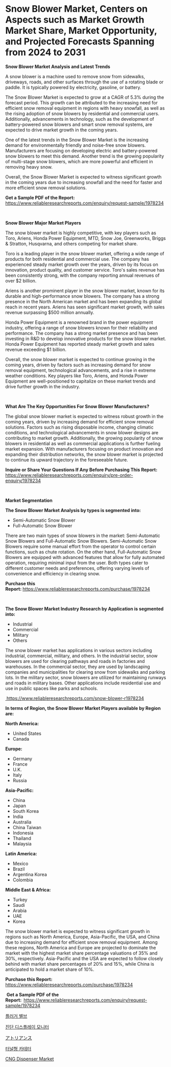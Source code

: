 <p><h1>Snow Blower Market, Centers on Aspects such as Market Growth Market Share, Market Opportunity, and Projected Forecasts Spanning from 2024 to 2031</h1></p><p><strong>Snow Blower Market Analysis and Latest Trends</strong></p>
<p><p>A snow blower is a machine used to remove snow from sidewalks, driveways, roads, and other surfaces through the use of a rotating blade or paddle. It is typically powered by electricity, gasoline, or battery.</p><p>The Snow Blower Market is expected to grow at a CAGR of 5.3% during the forecast period. This growth can be attributed to the increasing need for efficient snow removal equipment in regions with heavy snowfall, as well as the rising adoption of snow blowers by residential and commercial users. Additionally, advancements in technology, such as the development of battery-powered snow blowers and smart snow removal systems, are expected to drive market growth in the coming years.</p><p>One of the latest trends in the Snow Blower Market is the increasing demand for environmentally friendly and noise-free snow blowers. Manufacturers are focusing on developing electric and battery-powered snow blowers to meet this demand. Another trend is the growing popularity of multi-stage snow blowers, which are more powerful and efficient in removing heavy snow.</p><p>Overall, the Snow Blower Market is expected to witness significant growth in the coming years due to increasing snowfall and the need for faster and more efficient snow removal solutions.</p></p>
<p><strong>Get a Sample PDF of the Report:&nbsp;</strong> <a href="https://www.reliableresearchreports.com/enquiry/request-sample/1978234">https://www.reliableresearchreports.com/enquiry/request-sample/1978234</a></p>
<p>&nbsp;</p>
<p><strong>Snow Blower Major Market Players</strong></p>
<p><p>The snow blower market is highly competitive, with key players such as Toro, Ariens, Honda Power Equipment, MTD, Snow Joe, Greenworks, Briggs & Stratton, Husqvarna, and others competing for market share. </p><p>Toro is a leading player in the snow blower market, offering a wide range of products for both residential and commercial use. The company has experienced steady market growth over the years, driven by its focus on innovation, product quality, and customer service. Toro's sales revenue has been consistently strong, with the company reporting annual revenues of over $2 billion.</p><p>Ariens is another prominent player in the snow blower market, known for its durable and high-performance snow blowers. The company has a strong presence in the North American market and has been expanding its global reach in recent years. Ariens has seen significant market growth, with sales revenue surpassing $500 million annually.</p><p>Honda Power Equipment is a renowned brand in the power equipment industry, offering a range of snow blowers known for their reliability and performance. The company has a strong market presence and has been investing in R&D to develop innovative products for the snow blower market. Honda Power Equipment has reported steady market growth and sales revenue exceeding $1 billion.</p><p>Overall, the snow blower market is expected to continue growing in the coming years, driven by factors such as increasing demand for snow removal equipment, technological advancements, and a rise in extreme weather conditions. Key players like Toro, Ariens, and Honda Power Equipment are well-positioned to capitalize on these market trends and drive further growth in the industry.</p></p>
<p>&nbsp;</p>
<p><strong>What Are The Key Opportunities For Snow Blower Manufacturers?</strong></p>
<p><p>The global snow blower market is expected to witness robust growth in the coming years, driven by increasing demand for efficient snow removal solutions. Factors such as rising disposable income, changing climatic conditions, and technological advancements in snow blower designs are contributing to market growth. Additionally, the growing popularity of snow blowers in residential as well as commercial applications is further fueling market expansion. With manufacturers focusing on product innovation and expanding their distribution networks, the snow blower market is projected to continue its upward trajectory in the foreseeable future.</p></p>
<p><strong>Inquire or Share Your Questions If Any Before Purchasing This Report:</strong> <a href="https://www.reliableresearchreports.com/enquiry/pre-order-enquiry/1978234">https://www.reliableresearchreports.com/enquiry/pre-order-enquiry/1978234</a></p>
<p>&nbsp;</p>
<p><strong>Market Segmentation</strong></p>
<p><strong>The Snow Blower Market Analysis by types is segmented into:</strong></p>
<p><ul><li>Semi-Automatic Snow Blower</li><li>Full-Automatic Snow Blower</li></ul></p>
<p><p>There are two main types of snow blowers in the market: Semi-Automatic Snow Blowers and Full-Automatic Snow Blowers. Semi-Automatic Snow Blowers require some manual effort from the operator to control certain functions, such as chute rotation. On the other hand, Full-Automatic Snow Blowers are equipped with advanced features that allow for fully automated operation, requiring minimal input from the user. Both types cater to different customer needs and preferences, offering varying levels of convenience and efficiency in clearing snow.</p></p>
<p><strong>Purchase this Report:&nbsp;</strong><a href="https://www.reliableresearchreports.com/purchase/1978234">https://www.reliableresearchreports.com/purchase/1978234</a></p>
<p>&nbsp;</p>
<p><strong>The Snow Blower Market Industry Research by Application is segmented into:</strong></p>
<p><ul><li>Industrial</li><li>Commercial</li><li>Military</li><li>Others</li></ul></p>
<p><p>The snow blower market has applications in various sectors including industrial, commercial, military, and others. In the industrial sector, snow blowers are used for clearing pathways and roads in factories and warehouses. In the commercial sector, they are used by landscaping companies and municipalities for clearing snow from sidewalks and parking lots. In the military sector, snow blowers are utilized for maintaining runways and roads in military bases. Other applications include residential use and use in public spaces like parks and schools.</p></p>
<p><a href="https://www.reliableresearchreports.com/snow-blower-r1978234">&nbsp;https://www.reliableresearchreports.com/snow-blower-r1978234</a></p>
<p><strong>In terms of Region, the Snow Blower Market Players available by Region are:</strong></p>
<p>
    <p> <strong> North America: </strong>
        <ul>
            <li>United States</li>
            <li>Canada</li>
        </ul>
        </p> 
    <p> <strong> Europe: </strong>
        <ul>
            <li>Germany</li>
            <li>France</li>
            <li>U.K.</li>
            <li>Italy</li>
            <li>Russia</li>
        </ul>
        </p> 
    <p> <strong> Asia-Pacific: </strong>
        <ul>
            <li>China</li>
            <li>Japan</li>
            <li>South Korea</li>
            <li>India</li>
            <li>Australia</li>
            <li>China Taiwan</li>
            <li>Indonesia</li>
            <li>Thailand</li>
            <li>Malaysia</li>
        </ul>
        </p> 
    <p> <strong> Latin America: </strong>
        <ul>
            <li>Mexico</li>
            <li>Brazil</li>
            <li>Argentina Korea</li>
            <li>Colombia</li>
        </ul>
        </p> 
    <p> <strong> Middle East & Africa: </strong>
        <ul>
            <li>Turkey</li>
            <li>Saudi</li>
            <li>Arabia</li>
            <li>UAE</li>
            <li>Korea</li>
        </ul>
    </p>
    </p>
<p><p>The snow blower market is expected to witness significant growth in regions such as North America, Europe, Asia-Pacific, the USA, and China due to increasing demand for efficient snow removal equipment. Among these regions, North America and Europe are projected to dominate the market with the highest market share percentage valuations of 35% and 30%, respectively. Asia-Pacific and the USA are expected to follow closely behind with market share percentages of 20% and 15%, while China is anticipated to hold a market share of 10%.</p></p>
<p><strong>Purchase this Report: </strong><a href="https://www.reliableresearchreports.com/purchase/1978234">https://www.reliableresearchreports.com/purchase/1978234</a></p>
<p>&nbsp;<strong>Get a Sample PDF of the Report:&nbsp;&nbsp;</strong><a href="https://www.reliableresearchreports.com/enquiry/request-sample/1978234">https://www.reliableresearchreports.com/enquiry/request-sample/1978234</a></p>
<p><strong></strong></p>
<p><p><a href="https://github.com/bunxhcci35271755/Market-Research-Report-List-1/blob/main/983227030939.md">플러거 밸브</a></p><p><a href="https://medium.com/@demarcuskuhlman/%EC%A7%84%EB%8B%A8-%EB%94%94%EC%8A%A4%ED%94%8C%EB%A0%88%EC%9D%B4-%EB%AA%A8%EB%8B%88%ED%84%B0-%EC%8B%9C%EC%9E%A5-%EC%A0%84%EB%A7%9D-%EC%82%B0%EC%97%85-%EA%B0%9C%EC%9A%94-%EB%B0%8F-%EC%98%88%EC%B8%A1-2024%EB%85%84%EB%B6%80%ED%84%B0-2031%EB%85%84%EA%B9%8C%EC%A7%80-ac141e7aac97">진단 디스플레이 모니터</a></p><p><a href="https://medium.com/@evans21bill/%E3%82%A2%E3%83%88%E3%83%AA%E3%82%A2%E3%83%B3%E3%82%B9%E3%81%AE%E5%B8%82%E5%A0%B4%E8%A6%8F%E6%A8%A1%E3%81%A8%E5%B8%82%E5%A0%B4%E3%81%AE%E3%83%88%E3%83%AC%E3%83%B3%E3%83%89-%E5%AE%8C%E5%85%A8%E3%81%AA%E6%A5%AD%E7%95%8C%E6%A6%82%E8%A6%81-2024%E5%B9%B4%E3%81%8B%E3%82%892031%E5%B9%B4%E3%81%BE%E3%81%A7-f6203fae537a">アトリアンス</a></p><p><a href="https://medium.com/@dadanedu33/%ED%84%B0%EB%84%90-%EC%BA%90%ED%85%8C%ED%84%B0-%EC%8B%9C%EC%9E%A5-%EB%B6%84%EC%84%9D-%EB%B0%8F-2024%EB%85%84%EB%B6%80%ED%84%B0-2031%EB%85%84%EA%B9%8C%EC%A7%80%EC%9D%98-%ED%81%AC%EA%B8%B0-%EC%98%88%EC%B8%A1-0c320b0abeae">터널형 카테터</a></p><p><a href="https://github.com/Whitneyboyettebo9kiw7yr13/Market-Research-Report-List-2/blob/main/cng-dispenser-market.md">CNG Dispenser Market</a></p></p>